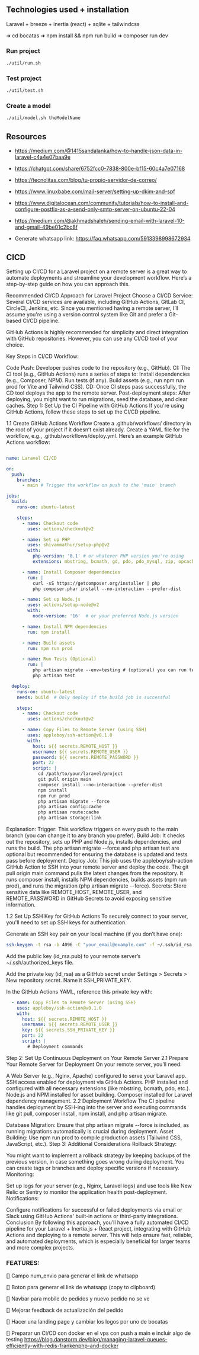 ## Technologies used + installation

Laravel + breeze + inertia (react) + sqlite + tailwindcss

➜ cd bocatas
➜ npm install && npm run build
➜ composer run dev

### Run project
```bash
./util/run.sh
```

### Test project
```bash
./util/test.sh
```

### Create a model
```bash
./util/model.sh theModelName
```

## Resources

- https://medium.com/@1415sandalanka/how-to-handle-json-data-in-laravel-c4a4e07baa9e
- https://chatgpt.com/share/6752fcc0-7838-800e-bf15-60c4a7e07168
- https://tecnolitas.com/blog/tu-propio-servidor-de-correo/

- https://www.linuxbabe.com/mail-server/setting-up-dkim-and-spf

- https://www.digitalocean.com/community/tutorials/how-to-install-and-configure-postfix-as-a-send-only-smtp-server-on-ubuntu-22-04

- https://medium.com/@akhmadshaleh/sending-email-with-laravel-10-and-gmail-49be01c2bc8f

- Generate whatsapp link: https://faq.whatsapp.com/5913398998672934

## CICD

Setting up CI/CD for a Laravel project on a remote server is a great way to automate deployments and streamline your development workflow. Here’s a step-by-step guide on how you can approach this.

Recommended CI/CD Approach for Laravel Project
Choose a CI/CD Service: Several CI/CD services are available, including GitHub Actions, GitLab CI, CircleCI, Jenkins, etc. Since you mentioned having a remote server, I’ll assume you're using a version control system like Git and prefer a Git-based CI/CD pipeline.

GitHub Actions is highly recommended for simplicity and direct integration with GitHub repositories. However, you can use any CI/CD tool of your choice.

Key Steps in CI/CD Workflow:

Code Push: Developer pushes code to the repository (e.g., GitHub).
CI: The CI tool (e.g., GitHub Actions) runs a series of steps to:
Install dependencies (e.g., Composer, NPM).
Run tests (if any).
Build assets (e.g., run npm run prod for Vite and Tailwind CSS).
CD: Once CI steps pass successfully, the CD tool deploys the app to the remote server.
Post-deployment steps: After deploying, you might want to run migrations, seed the database, and clear caches.
Step 1: Set Up the CI Pipeline with GitHub Actions
If you're using GitHub Actions, follow these steps to set up the CI/CD pipeline.

1.1 Create GitHub Actions Workflow
Create a .github/workflows/ directory in the root of your project if it doesn’t exist already.
Create a YAML file for the workflow, e.g., .github/workflows/deploy.yml.
Here’s an example GitHub Actions workflow:

```yaml

name: Laravel CI/CD

on:
  push:
    branches:
      - main # Trigger the workflow on push to the 'main' branch

jobs:
  build:
    runs-on: ubuntu-latest

    steps:
      - name: Checkout code
        uses: actions/checkout@v2

      - name: Set up PHP
        uses: shivammathur/setup-php@v2
        with:
          php-version: '8.1' # or whatever PHP version you're using
          extensions: mbstring, bcmath, gd, pdo, pdo_mysql, zip, opcache

      - name: Install Composer dependencies
        run: |
          curl -sS https://getcomposer.org/installer | php
          php composer.phar install --no-interaction --prefer-dist

      - name: Set up Node.js
        uses: actions/setup-node@v2
        with:
          node-version: '16'  # or your preferred Node.js version

      - name: Install NPM dependencies
        run: npm install

      - name: Build assets
        run: npm run prod

      - name: Run Tests (Optional)
        run: |
          php artisan migrate --env=testing # (optional) you can run tests here
          php artisan test

  deploy:
    runs-on: ubuntu-latest
    needs: build  # Only deploy if the build job is successful

    steps:
      - name: Checkout code
        uses: actions/checkout@v2

      - name: Copy Files to Remote Server (using SSH)
        uses: appleboy/ssh-action@v0.1.0
        with:
          host: ${{ secrets.REMOTE_HOST }}
          username: ${{ secrets.REMOTE_USER }}
          password: ${{ secrets.REMOTE_PASSWORD }}
          port: 22
          script: |
            cd /path/to/your/laravel/project
            git pull origin main
            composer install --no-interaction --prefer-dist
            npm install
            npm run prod
            php artisan migrate --force
            php artisan config:cache
            php artisan route:cache
            php artisan storage:link
```

Explanation:
Trigger: This workflow triggers on every push to the main branch (you can change it to any branch you prefer).
Build Job:
It checks out the repository, sets up PHP and Node.js, installs dependencies, and runs the build.
The php artisan migrate --force and php artisan test are optional but recommended for ensuring the database is updated and tests pass before deployment.
Deploy Job:
This job uses the appleboy/ssh-action GitHub Action to SSH into your remote server and deploy the code.
The git pull origin main command pulls the latest changes from the repository.
It runs composer install, installs NPM dependencies, builds assets (npm run prod), and runs the migration (php artisan migrate --force).
Secrets: Store sensitive data like REMOTE_HOST, REMOTE_USER, and REMOTE_PASSWORD in GitHub Secrets to avoid exposing sensitive information.

1.2 Set Up SSH Key for GitHub Actions
To securely connect to your server, you'll need to set up SSH keys for authentication.

Generate an SSH key pair on your local machine (if you don’t have one):

```bash
ssh-keygen -t rsa -b 4096 -C "your_email@example.com" -f ~/.ssh/id_rsa
``` 

Add the public key (id_rsa.pub) to your remote server’s ~/.ssh/authorized_keys file.

Add the private key (id_rsa) as a GitHub secret under Settings > Secrets > New repository secret. Name it SSH_PRIVATE_KEY.

In the GitHub Actions YAML, reference this private key with:

```yaml
  - name: Copy Files to Remote Server (using SSH)
    uses: appleboy/ssh-action@v0.1.0
    with:
      host: ${{ secrets.REMOTE_HOST }}
      username: ${{ secrets.REMOTE_USER }}
      key: ${{ secrets.SSH_PRIVATE_KEY }}
      port: 22
      script: |
        # Deployment commands
```
Step 2: Set Up Continuous Deployment on Your Remote Server
2.1 Prepare Your Remote Server for Deployment
On your remote server, you’ll need:

A Web Server (e.g., Nginx, Apache) configured to serve your Laravel app.
SSH access enabled for deployment via GitHub Actions.
PHP installed and configured with all necessary extensions (like mbstring, bcmath, pdo, etc.).
Node.js and NPM installed for asset building.
Composer installed for Laravel dependency management.
2.2 Deployment Workflow
The CI pipeline handles deployment by SSH-ing into the server and executing commands like git pull, composer install, npm install, and php artisan migrate.

Database Migration: Ensure that php artisan migrate --force is included, as running migrations automatically is crucial during deployment.
Asset Building: Use npm run prod to compile production assets (Tailwind CSS, JavaScript, etc.).
Step 3: Additional Considerations
Rollback Strategy:

You might want to implement a rollback strategy by keeping backups of the previous version, in case something goes wrong during deployment.
You can create tags or branches and deploy specific versions if necessary.
Monitoring:

Set up logs for your server (e.g., Nginx, Laravel logs) and use tools like New Relic or Sentry to monitor the application health post-deployment.
Notifications:

Configure notifications for successful or failed deployments via email or Slack using GitHub Actions' built-in actions or third-party integrations.
Conclusion
By following this approach, you’ll have a fully automated CI/CD pipeline for your Laravel + Inertia.js + React project, integrating with GitHub Actions and deploying to a remote server. This will help ensure fast, reliable, and automated deployments, which is especially beneficial for larger teams and more complex projects.

### FEATURES:

[] Campo num_envio para generar el link de whatsapp

[] Boton para generar el link de whatsapp (copy to clipboard)

[] Navbar para mobile de pedidos y nuevo pedido no se ve

[] Mejorar feedback de actualización del pedido

[] Hacer una landing page y cambiar los logos por uno de bocatas

[] Preparar un CI/CD con docker en el vps con push a main e incluir algo de testing 
https://blog.danstorm.dev/blog/managing-laravel-queues-efficiently-with-redis-frankenphp-and-docker 

